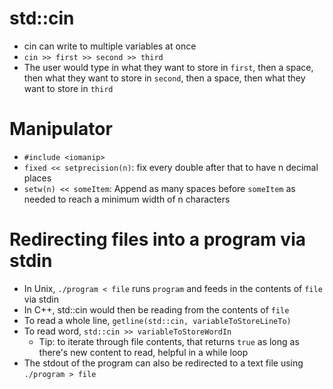 # std::cin
- cin can write to multiple variables at once
- `cin >> first >> second >> third`
- The user would type in what they want to store in `first`, then a space, then what they want to store in `second`, then a space, then what they want to store in `third`

# Manipulator
- `#include <iomanip>`
- `fixed << setprecision(n)`: fix every double after that to have n decimal places
- `setw(n) << someItem`: Append as many spaces before `someItem` as needed to reach a minimum width of n characters

# Redirecting files into a program via stdin
- In Unix, `./program < file` runs `program` and feeds in the contents of `file` via stdin
- In C++, std::cin would then be reading from the contents of `file`
- To read a whole line, `getline(std::cin, variableToStoreLineTo)`
- To read word, `std::cin >> variableToStoreWordIn`
  - Tip: to iterate through file contents, that returns `true` as long as there's new content to read, helpful in a while loop
- The stdout of the program can also be redirected to a text file using `./program > file`
